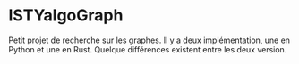 # ISTYalgoGraph

Petit projet de recherche sur les graphes. Il y a deux implémentation, une en
Python et une en Rust. Quelque différences existent entre les deux version.
